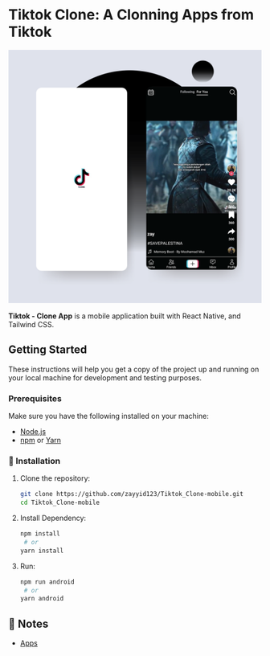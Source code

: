# Tiktok Clone: A Clonning Apps from Tiktok
![WHATSAPP CLONE Logo](https://github.com/zayyid123/Tiktok_Clone-mobile/blob/main/tiktok_clone-1x1.png?raw=true)

**Tiktok - Clone App** is a mobile application built with React Native, and Tailwind CSS.

## Getting Started

These instructions will help you get a copy of the project up and running on your local machine for development and testing purposes.

### Prerequisites

Make sure you have the following installed on your machine:

- [Node.js](https://nodejs.org/)
- [npm](https://www.npmjs.com/) or [Yarn](https://yarnpkg.com/)

### 🚀 Installation

1. Clone the repository:

   ```bash
   git clone https://github.com/zayyid123/Tiktok_Clone-mobile.git
   cd Tiktok_Clone-mobile
   ```

2. Install Dependency:

   ```bash
   npm install
    # or
   yarn install
   ```

2. Run:

   ```bash
   npm run android
    # or
   yarn android
   ```

## 📝 Notes

- [Apps](https://drive.google.com/drive/folders/13Wq8wQY0QDU3F9Jb9OS_rSYHodR-fMIX?usp=sharing)
